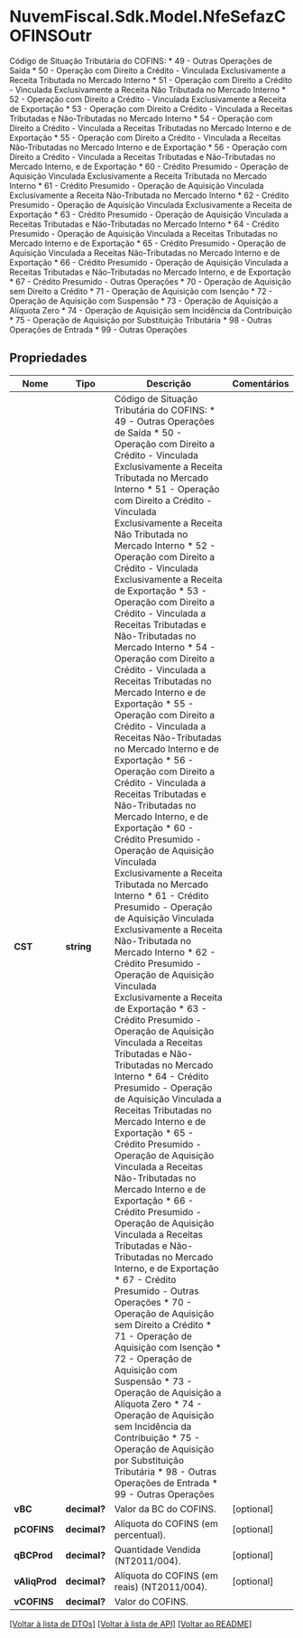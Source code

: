 # NuvemFiscal.Sdk.Model.NfeSefazCOFINSOutr
Código de Situação Tributária do COFINS:  * 49 - Outras Operações de Saída  * 50 - Operação com Direito a Crédito - Vinculada Exclusivamente a Receita Tributada no Mercado Interno  * 51 - Operação com Direito a Crédito - Vinculada Exclusivamente a Receita Não Tributada no Mercado Interno  * 52 - Operação com Direito a Crédito - Vinculada Exclusivamente a Receita de Exportação  * 53 - Operação com Direito a Crédito - Vinculada a Receitas Tributadas e Não-Tributadas no Mercado Interno  * 54 - Operação com Direito a Crédito - Vinculada a Receitas Tributadas no Mercado Interno e de Exportação  * 55 - Operação com Direito a Crédito - Vinculada a Receitas Não-Tributadas no Mercado Interno e de Exportação  * 56 - Operação com Direito a Crédito - Vinculada a Receitas Tributadas e Não-Tributadas no Mercado Interno, e de Exportação  * 60 - Crédito Presumido - Operação de Aquisição Vinculada Exclusivamente a Receita Tributada no Mercado Interno  * 61 - Crédito Presumido - Operação de Aquisição Vinculada Exclusivamente a Receita Não-Tributada no Mercado Interno  * 62 - Crédito Presumido - Operação de Aquisição Vinculada Exclusivamente a Receita de Exportação  * 63 - Crédito Presumido - Operação de Aquisição Vinculada a Receitas Tributadas e Não-Tributadas no Mercado Interno  * 64 - Crédito Presumido - Operação de Aquisição Vinculada a Receitas Tributadas no Mercado Interno e de Exportação  * 65 - Crédito Presumido - Operação de Aquisição Vinculada a Receitas Não-Tributadas no Mercado Interno e de Exportação  * 66 - Crédito Presumido - Operação de Aquisição Vinculada a Receitas Tributadas e Não-Tributadas no Mercado Interno, e de Exportação  * 67 - Crédito Presumido - Outras Operações  * 70 - Operação de Aquisição sem Direito a Crédito  * 71 - Operação de Aquisição com Isenção  * 72 - Operação de Aquisição com Suspensão  * 73 - Operação de Aquisição a Alíquota Zero  * 74 - Operação de Aquisição sem Incidência da Contribuição  * 75 - Operação de Aquisição por Substituição Tributária  * 98 - Outras Operações de Entrada  * 99 - Outras Operações

## Propriedades

Nome | Tipo | Descrição | Comentários
------------ | ------------- | ------------- | -------------
**CST** | **string** | Código de Situação Tributária do COFINS:  * 49 - Outras Operações de Saída  * 50 - Operação com Direito a Crédito - Vinculada Exclusivamente a Receita Tributada no Mercado Interno  * 51 - Operação com Direito a Crédito - Vinculada Exclusivamente a Receita Não Tributada no Mercado Interno  * 52 - Operação com Direito a Crédito - Vinculada Exclusivamente a Receita de Exportação  * 53 - Operação com Direito a Crédito - Vinculada a Receitas Tributadas e Não-Tributadas no Mercado Interno  * 54 - Operação com Direito a Crédito - Vinculada a Receitas Tributadas no Mercado Interno e de Exportação  * 55 - Operação com Direito a Crédito - Vinculada a Receitas Não-Tributadas no Mercado Interno e de Exportação  * 56 - Operação com Direito a Crédito - Vinculada a Receitas Tributadas e Não-Tributadas no Mercado Interno, e de Exportação  * 60 - Crédito Presumido - Operação de Aquisição Vinculada Exclusivamente a Receita Tributada no Mercado Interno  * 61 - Crédito Presumido - Operação de Aquisição Vinculada Exclusivamente a Receita Não-Tributada no Mercado Interno  * 62 - Crédito Presumido - Operação de Aquisição Vinculada Exclusivamente a Receita de Exportação  * 63 - Crédito Presumido - Operação de Aquisição Vinculada a Receitas Tributadas e Não-Tributadas no Mercado Interno  * 64 - Crédito Presumido - Operação de Aquisição Vinculada a Receitas Tributadas no Mercado Interno e de Exportação  * 65 - Crédito Presumido - Operação de Aquisição Vinculada a Receitas Não-Tributadas no Mercado Interno e de Exportação  * 66 - Crédito Presumido - Operação de Aquisição Vinculada a Receitas Tributadas e Não-Tributadas no Mercado Interno, e de Exportação  * 67 - Crédito Presumido - Outras Operações  * 70 - Operação de Aquisição sem Direito a Crédito  * 71 - Operação de Aquisição com Isenção  * 72 - Operação de Aquisição com Suspensão  * 73 - Operação de Aquisição a Alíquota Zero  * 74 - Operação de Aquisição sem Incidência da Contribuição  * 75 - Operação de Aquisição por Substituição Tributária  * 98 - Outras Operações de Entrada  * 99 - Outras Operações | 
**vBC** | **decimal?** | Valor da BC do COFINS. | [optional] 
**pCOFINS** | **decimal?** | Alíquota do COFINS (em percentual). | [optional] 
**qBCProd** | **decimal?** | Quantidade Vendida (NT2011/004). | [optional] 
**vAliqProd** | **decimal?** | Alíquota do COFINS (em reais) (NT2011/004). | [optional] 
**vCOFINS** | **decimal?** | Valor do COFINS. | 

[[Voltar à lista de DTOs]](../README.md#documentation-for-models) [[Voltar à lista de API]](../README.md#documentation-for-api-endpoints) [[Voltar ao README]](../README.md)

